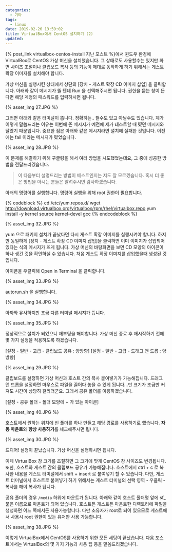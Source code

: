 ```yaml
---
categories:
  - 기타
tags:
  - linux
date: 2019-02-26 13:59:02
title: VirtualBox에서 CentOS 설치하기 (2)
updated:
---
```



{% post_link virtualbox-centos-install 지난 포스트 %}에서 윈도우 환경에 VirtualBox로 CentOS 가상 머신을 설치했습니다.
그 상태로도 사용할수는 있지만 화면 사이즈 조절이나 클립보드 복사 등의 기능이 제대로 동작하게 하기 위해서는 게스트 확장 이미지를 설치해야 합니다.

가상 머신을 실행시킨 상태에서 상단의 [장치 - 게스트 확장 CD 이미지 삽입] 을 클릭합니다.
아래와 같이 메시지가 뜰 텐데 Run 을 선택해주시면 됩니다. 권한을 묻는 창이 뜬다면 해당 계정의 패스워드를 입력하시면 됩니다.

{% asset_img 27.JPG %}

그러면 아래와 같은 터미널이 뜹니다. 
정확히는.. 뜰수도 있고 아닐수도 있습니다. 제가 이렇게 말씀드리는 이유는 이번에 뜬 메시지가 예전에 제가 테스트할 때 떴던 메시지와 달랐기 때문입니다.
중요한 점은 아래와 같은 메시지라면 설치에 실패한 것입니다. 이전에는 fail 이라는 메시지가 떴었습니다.

{% asset_img 28.JPG %}

이 문제를 해결하기 위해 구글링을 해서 여러 방법을 시도했었는데요, 그 중에 성공한 방법을 전달드리겠습니다.

> 이 다음부터 설명드리는 방법이 베스트인지는 저도 잘 모르겠습니다. 혹시 더 좋은 방법을 아시는 분들은 알려주시면 감사하겠습니다.

아래의 명령어를 실행합니다. 명령어 실행을 위해 root 권한이 필요합니다.

{% codeblock %}
    cd /etc/yum.repos.d/
    wget http://download.virtualbox.org/virtualbox/rpm/rhel/virtualbox.repo
    yum install -y kernel source kernel-devel gcc
{% endcodeblock %}

{% asset_img 32.JPG %}

yum 으로 패키지 설치가 끝났다면 다시 게스트 확장 이미지를 실행시켜야 합니다.
하지만 동일하게 [장치 - 게스트 확장 CD 이미지 삽입]을 클릭하면 이미 이미지가 삽입되어 있다는 식의 메시지가 뜨게 됩니다.
가상 머신의 바탕화면을 보면 CD 모양의 아이콘이 하나 생긴 것을 확인하실 수 있습니다. 처음 게스트 확장 이미지를 삽입했을때 생성된 것입니다.

아이콘을 우클릭해 Open in Terminal 을 클릭합니다.

{% asset_img 33.JPG %}

autorun.sh 을 실행합니다.

{% asset_img 34.JPG %}

아까와 유사하지만 조금 다른 터미널 메시지가 뜹니다.

{% asset_img 35.JPG %}

정상적으로 설치가 되었으니 재부팅을 해야합니다. 가상 머신 종료 후 재시작하기 전에 몇 가지 설정을 적용하도록 하겠습니다.

[설정 - 일반 - 고급 - 클립보드 공유 : 양방향]
[설정 - 일반 - 고급 - 드래그 앤 드롭 : 양방향]

{% asset_img 29.JPG %}

클립보드를 설정하면 가상 머신과 호스트 간의 복사 붙여넣기가 가능해집니다.
드래그 앤 드롭을 설정하면 마우스로 파일을 끌어다 놓을 수 있게 됩니다...만 크기가 조금만 커져도 시간이 상당히 걸리더군요. 그래서 공유 폴더를 이용하겠습니다.

[설정 - 공유 폴더 - 폴더 모양에 + 가 있는 아이콘]

{% asset_img 40.JPG %}

호스트에서 원하는 위치에 빈 폴더를 하나 만들고 해당 경로를 사용하기로 했습니다. **자동 마운트**와 **항상 사용하기**를 체크해주시면 됩니다.

{% asset_img 30.JPG %}

드디어! 설정이 끝났습니다. 가상 머신을 실행하시면 됩니다.

이제 VirtualBox 창 크기를 조절하면 그 크기에 맞게 CentOS 창 사이즈도 변경됩니다.
또한, 호스트와 게스트 간의 클립보드 공유가 가능해집니다. 호스트에서 ctrl + c 로 복사한 내용을 게스트 터미널에서 shift + insert 로 붙여넣기 할 수 있습니다.
다만, 게스트 터미널에서 호스트로 붙여넣기 하기 위해서는 게스트 터미널의 선택 영역 - 우클릭 - 복사를 해야 복사가 됩니다.

공유 폴더의 경우 `/media` 하위에 마운트가 됩니다.
아래와 같이 호스트 폴더명 앞에 sf_ 붙은 이름으로 마운트가 되어 있습니다. 호스트든 게스트든 마운트한 디렉토리에 파일을 생성하면 어느 쪽에서든 사용가능합니다.
다만 소유자가 root로 되어 있으므로 게스트에서 사용시 root 권한이 있는 유저만 사용 가능합니다.

{% asset_img 38.JPG %}

이렇게 VirtualBox에서 CentOS를 사용하기 위한 모든 세팅이 끝났습니다.
다음 포스트에서는 VirtualBox의 몇 가지 기능과 사용 팁 등을 말씀드리겠습니다.